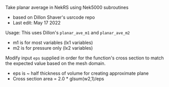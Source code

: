 Take planar average in NekRS using Nek5000 subroutines
- based on Dillon Shaver's usrcode repo
- Last edit: May 17 2022

Usage:
This uses Dillon's `planar_ave_m1` and `planar_ave_m2`
- m1 is for most variables (lx1 variables)
- m2 is for pressure only (lx2 variables)

Modify input `eps` supplied in order for the function's
cross section to match the expected value based on the mesh domain.
- eps is ~ half thickness of volume for creating approximate plane
- Cross section area = 2.0 * glsum(w2,1)/eps
